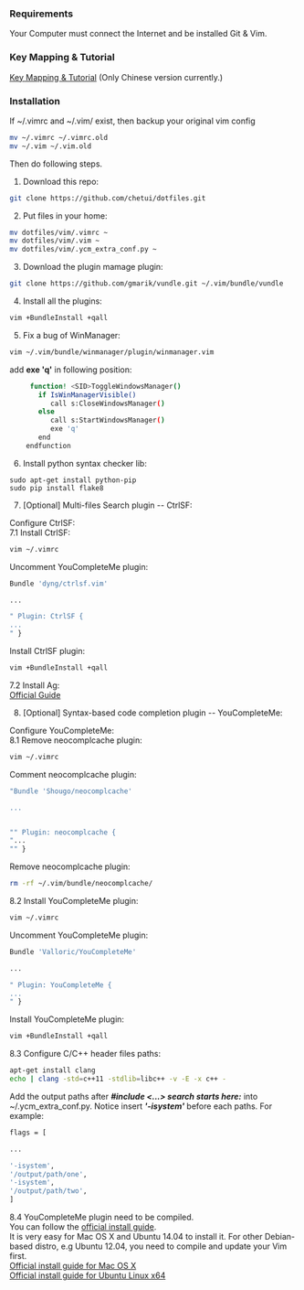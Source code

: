 ### Requirements

Your Computer must connect the Internet and be installed Git & Vim.

### Key Mapping & Tutorial

[Key Mapping & Tutorial](https://www.evernote.com/shard/s257/sh/6c0d6c01-9f19-4f27-87c9-57f4f0b01bad/82297dec2e813f765157cf5f5be95b16) (Only Chinese version currently.)

### Installation

If ~/.vimrc and ~/.vim/ exist, then backup your original vim config

```bash
mv ~/.vimrc ~/.vimrc.old
mv ~/.vim ~/.vim.old
```

Then do following steps.

1. Download this repo:  

 ```bash  
git clone https://github.com/chetui/dotfiles.git
 ```

2. Put files in your home:  

 ```bash  
 mv dotfiles/vim/.vimrc ~  
 mv dotfiles/vim/.vim ~  
 mv dotfiles/vim/.ycm_extra_conf.py ~  
 ```

3. Download the plugin mamage plugin:  

 ```bash
 git clone https://github.com/gmarik/vundle.git ~/.vim/bundle/vundle
 ```

4. Install all the plugins:  

 ```bash
 vim +BundleInstall +qall 
 ```

5. Fix a bug of WinManager:  

 ```bash
 vim ~/.vim/bundle/winmanager/plugin/winmanager.vim
 ```

 add **exe 'q'** in following position:  
 
 ```bash
      function! <SID>ToggleWindowsManager()
        if IsWinManagerVisible()
           call s:CloseWindowsManager()
        else
           call s:StartWindowsManager()
           exe 'q'   
        end
     endfunction
 ```

6. Install python syntax checker lib:  
  ```
  sudo apt-get install python-pip
  sudo pip install flake8
  ```

7. [Optional] Multi-files Search plugin -- CtrlSF:  

  Configure CtrlSF:  
  7.1 Install CtrlSF:
  ```bash
  vim ~/.vimrc
  ```
  Uncomment YouCompleteMe plugin:
  
  ```bash
  Bundle 'dyng/ctrlsf.vim'
  
  ...
  
  " Plugin: CtrlSF {
  ...
  " }
  ```
  Install CtrlSF plugin:
  
  ```bash
  vim +BundleInstall +qall
  ```
  7.2 Install Ag:  
  [Official Guide](https://github.com/ggreer/the_silver_searcher#installation)  
  
8. [Optional] Syntax-based code completion plugin -- YouCompleteMe:  

  Configure YouCompleteMe:  
  8.1 Remove neocomplcache plugin:  

  ```bash
  vim ~/.vimrc
  ```
  Comment neocomplcache plugin:

  ```bash
  "Bundle 'Shougo/neocomplcache'
  
  ...
  
  
  "" Plugin: neocomplcache {
  "...
  "" }
  ```
  Remove neocomplcache plugin:
  
  ```bash
  rm -rf ~/.vim/bundle/neocomplcache/
  ```
  8.2 Install YouCompleteMe plugin:
  
  ```bash
  vim ~/.vimrc
  ```
  Uncomment YouCompleteMe plugin:
  
  ```bash
  Bundle 'Valloric/YouCompleteMe'
  
  ...
  
  " Plugin: YouCompleteMe {
  ...
  " }
  ```
  Install YouCompleteMe plugin:
  
  ```bash
  vim +BundleInstall +qall
  ```
  
  8.3 Configure C/C++ header files paths:
  
  ```bash
  apt-get install clang
  echo | clang -std=c++11 -stdlib=libc++ -v -E -x c++ -
  ```
  Add the output paths after ***#include <...> search starts here:*** into ~/.ycm_extra_conf.py. 
  Notice insert ***'-isystem'*** before each paths.
  For example:
  
  ```bash
  flags = [
  
  ...
  
  '-isystem',
  '/output/path/one',
  '-isystem',
  '/output/path/two',
  ]
  ```
  
  8.4 YouCompleteMe plugin need to be compiled.  
  You can follow the [official install guide](https://github.com/Valloric/YouCompleteMe).  
  It is very easy for Mac OS X and Ubuntu 14.04 to install it. For other Debian-based distro, e.g Ubuntu 12.04, you need to compile and update your Vim first.  
  [Official install guide for Mac OS X](https://github.com/Valloric/YouCompleteMe#mac-os-x-super-quick-installation)  
  [Official install guide for Ubuntu Linux x64](https://github.com/Valloric/YouCompleteMe#ubuntu-linux-x64-super-quick-installation)

